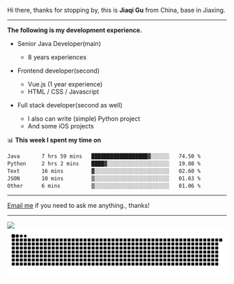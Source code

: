 Hi there, thanks for stopping by, this is **Jiaqi Gu** from China, base in Jiaxing.

---

**The following is my development experience.**

- Senior Java Developer(main)
  - 8 years experiences

- Frontend developer(second)
  - Vue.js (1 year experience)
  - HTML / CSS / Javascript
  
- Full stack developer(second as well)
  - I also can write (simple) Python project
  - And some iOS projects

📊 **This week I spent my time on**
<!--START_SECTION:waka-->

```txt
Java       7 hrs 59 mins   ██████████████████▓░░░░░░   74.50 %
Python     2 hrs 2 mins    ████▓░░░░░░░░░░░░░░░░░░░░   19.08 %
Text       16 mins         ▓░░░░░░░░░░░░░░░░░░░░░░░░   02.60 %
JSON       10 mins         ▒░░░░░░░░░░░░░░░░░░░░░░░░   01.63 %
Other      6 mins          ▒░░░░░░░░░░░░░░░░░░░░░░░░   01.06 %
```

<!--END_SECTION:waka-->

---

[Email me](mailto:htk2klwgr@mozmail.com?subject=Hiring_from_GitHub) if you need to ask me anything., thanks!

---

![]( https://visitor-badge.glitch.me/badge?page_id=githubgujiaqi)
![]( https://github.com/droid-Q/droid-Q/raw/output/github-contribution-grid-snake.svg#gh-dark-mode-only)
